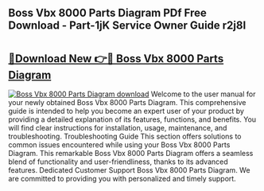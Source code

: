 ## Boss Vbx 8000 Parts Diagram PDf Free Download - Part-1jK Service Owner Guide r2j8I

# <h2><a href="http://dfkb56.blite.top/?on=Boss+Vbx+8000+Parts+Diagram">🔗Download New 👉🔴 Boss Vbx 8000 Parts Diagram</a></h2>

[![Boss Vbx 8000 Parts Diagram download](https://i.imgur.com/lujVjoI.png)](http://dfkb56.blite.top/?on=Boss+Vbx+8000+Parts+Diagram)
Welcome to the user manual for your newly obtained Boss Vbx 8000 Parts Diagram. This comprehensive guide is intended to help you become an expert user of your product by providing a detailed explanation of its features, functions, and benefits. You will find clear instructions for installation, usage, maintenance, and troubleshooting. Troubleshooting Guide This section offers solutions to common issues encountered while using your Boss Vbx 8000 Parts Diagram. This remarkable Boss Vbx 8000 Parts Diagram offers a seamless blend of functionality and user-friendliness, thanks to its advanced features. Dedicated Customer Support Boss Vbx 8000 Parts Diagram. We are committed to providing you with personalized and timely support.

